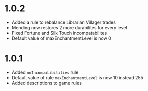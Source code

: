 # 1.0.2
- Added a rule to rebalance Librarian Villager trades
- Mending now restores 2 more durabilites for every level
- Fixed Fortune and Silk Touch incompatabilites
- Default value of maxEnchantmentLevel is now 0

# 1.0.1
- Added `noIncompatibilities` rule
- Default value of rule `maxEnchantmentLevel` is now 10 instead 255
- Added descriptions to game rules